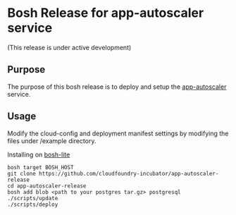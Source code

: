 # Bosh Release for app-autoscaler service
(This release is under active development)

## Purpose

The purpose of this bosh release is to deploy and setup the [app-autoscaler](https://github.com/cloudfoundry-incubator/app-autoscaler) service.

## Usage

Modify the cloud-config and deployment manifest settings by modifying the files under /example directory.

Installing on [bosh-lite](https://github.com/cloudfoundry/bosh-lite)

```
bosh target BOSH_HOST
git clone https://github.com/cloudfoundry-incubator/app-autoscaler-release
cd app-autoscaler-release
bosh add blob <path to your postgres tar.gz> postgresql
./scripts/update
./scripts/deploy
```